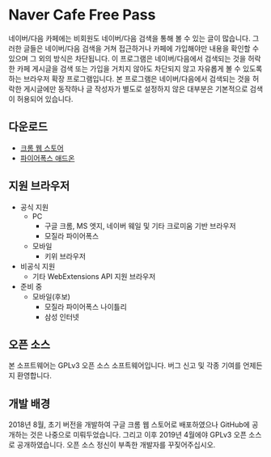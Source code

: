 # Naver Cafe Free Pass

네이버/다음 카페에는 비회원도 네이버/다음 검색을 통해 볼 수 있는 글이 많습니다. 그러한 글들은 네이버/다음 검색을 거쳐 접근하거나 카페에 가입해야만 내용을 확인할 수 있으며 그 외의 방식은 차단됩니다. 이 프로그램은 네이버/다음에서 검색되는 것을 허락한 카페 게시글을 검색 또는 가입을 거치지 않아도 차단되지 않고 자유롭게 볼 수 있도록 하는 브라우저 확장 프로그램입니다. 본 프로그램은 네이버/다음에서 검색되는 것을 허락한 게시글에만 동작하나 글 작성자가 별도로 설정하지 않은 대부분은 기본적으로 검색이 허용되어 있습니다.

## 다운로드

- [크롬 웹 스토어](https://chrome.google.com/webstore/detail/naver-cafe-free-pass/jojlddfolpiejckahpinefdikdogenjg?hl=ko)
- [파이어폭스 애드온](https://addons.mozilla.org/ko/firefox/addon/naver-cafe-free-pass/)

## 지원 브라우저

- 공식 지원
  - PC
    - 구글 크롬, MS 엣지, 네이버 웨일 및 기타 크로미움 기반 브라우저
    - 모질라 파이어폭스
  - 모바일
    - 키위 브라우저
- 비공식 지원
  - 기타 WebExtensions API 지원 브라우저
- 준비 중
  - 모바일(후보)
    - 모질라 파이어폭스 나이틀리
    - 삼성 인터넷

## 오픈 소스

본 소프트웨어는 GPLv3 오픈 소스 소프트웨어입니다. 버그 신고 및 각종 기여를 언제든지 환영합니다.

## 개발 배경

2018년 8월, 초기 버전을 개발하여 구글 크롬 웹 스토어로 배포하였으나 GitHub에 공개하는 것은 나중으로 미뤄두었습니다. 그리고 이후 2019년 4월에야 GPLv3 오픈 소스로 공개하였습니다. 오픈 소스 정신이 부족한 개발자를 꾸짖어주십시오.
